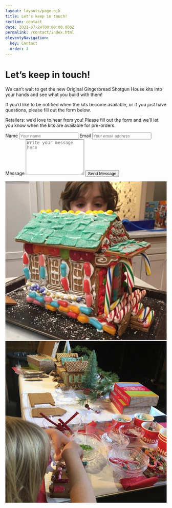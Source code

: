 ```yaml
---
layout: layouts/page.njk
title: Let's keep in touch!
section: contact
date: 2021-07-24T00:00:00.000Z
permalink: /contact/index.html
eleventyNavigation:
  key: Contact
  order: 3
---
```



<div class="section two-column-grid">
    <div class="left-side">
<div class="contact-intro">
<h1 class="show">Let&rsquo;s keep in touch!</h1>

We can&rsquo;t wait to get the new Original Gingerbread Shotgun House kits into your hands and see what you build with them!

If you&rsquo;d like to be notified when the kits become available, or if you just have questions, please fill out the form below.

Retailers: we&rsquo;d love to hear from you! Please fill out the form and we&rsquo;ll let you know when the kits are available for pre-orders.
</div>
<div class="email-signup">
  <div class="border">
    <main>
    <form name="contact" method="POST" netlify>
  <label for="name">Name</label>
  <input type="text" name="name" id="name" autocomplete="name" placeholder="Your name" title="Please enter your name" required>
  <label for="email">Email</label>
  <input type="email" name="email" id="email" autocomplete="email" placeholder="Your email address" title="The domain portion of the email address is invalid (the portion after the @)." pattern="^([^\x00-\x20\x22\x28\x29\x2c\x2e\x3a-\x3c\x3e\x40\x5b-\x5d\x7f-\xff]+|\x22([^\x0d\x22\x5c\x80-\xff]|\x5c[\x00-\x7f])*\x22)(\x2e([^\x00-\x20\x22\x28\x29\x2c\x2e\x3a-\x3c\x3e\x40\x5b-\x5d\x7f-\xff]+|\x22([^\x0d\x22\x5c\x80-\xff]|\x5c[\x00-\x7f])*\x22))*\x40([^\x00-\x20\x22\x28\x29\x2c\x2e\x3a-\x3c\x3e\x40\x5b-\x5d\x7f-\xff]+|\x5b([^\x0d\x5b-\x5d\x80-\xff]|\x5c[\x00-\x7f])*\x5d)(\x2e([^\x00-\x20\x22\x28\x29\x2c\x2e\x3a-\x3c\x3e\x40\x5b-\x5d\x7f-\xff]+|\x5b([^\x0d\x5b-\x5d\x80-\xff]|\x5c[\x00-\x7f])*\x5d))*(\.\w{2,})+$" required>
  <label for="message">Message</label>
  <textarea name="message" id="message" placeholder="Write your message here" rows="7" required></textarea>
  <button type="submit" name="submit">Send Message</button>
</form>
</main>
  </div>
</div>

</div>
<div class="right-side">

![](/static/img/shauna-midcity-house.jpg)
![](/static/img/ogden-museum-setup.jpg)
</div>
</div>

